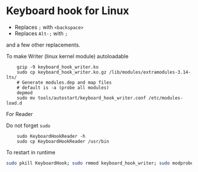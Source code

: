 Keyboard hook for Linux
=================================

- Replaces `;` with `<backspace>`
- Replaces `Alt-;` with `;`

and a few other replacements.

To make Writer (linux kernel module) autoloadable

``` shell
    gzip -9 keyboard_hook_writer.ko
    sudo cp keyboard_hook_writer.ko.gz /lib/modules/extramodules-3.14-lts/
    # Generate modules.dep and map files
    # default is -a (probe all modules)
    depmod
    sudo mv tools/autostart/keyboard_hook_writer.conf /etc/modules-load.d
```

For Reader

Do not forget `sudo`

``` shell
    sudo KeyboardHookReader -h
    sudo cp KeyboardHookReader /usr/bin
```

To restart in runtime

```bash
sudo pkill KeyboardHook; sudo rmmod keyboard_hook_writer; sudo modprobe keyboard_hook_writer; sudo /etc/keyboard-hook-service.sh
```

